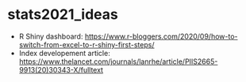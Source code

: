 # stats2021_ideas

* R Shiny dashboard: https://www.r-bloggers.com/2020/09/how-to-switch-from-excel-to-r-shiny-first-steps/
* Index developement article: https://www.thelancet.com/journals/lanrhe/article/PIIS2665-9913(20)30343-X/fulltext
